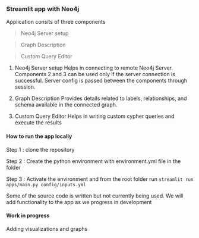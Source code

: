 ### Streamlit app with Neo4j

Application consits of three components
> Neo4j Server setup 

> Graph Description 

> Custom Query Editor 


1. Neo4j Server setup
    Helps in connecting to remote Neo4j Server. Components 2 and 3 can be used only if the server connection is successful.
    Server config is passed between the components through session. 
    
2. Graph Description
    Provides details related to labels, relationships, and schema available in the connected graph. 
    
3. Custom Query Editor 
    Helps in writing custom cypher queries and execute the results 
    
    
#### How to run the app locally
Step 1 : clone the repository 

Step 2 : Create the python environment with environment.yml file in the folder 

Step 3 : Activate the environment and from the root folder run `streamlit run apps/main.py config/inputs.yml`

Some of the source code is written but not currently being used. We will add functionality to the app as we progress in development

#### Work in progress
Adding visualizations and graphs
